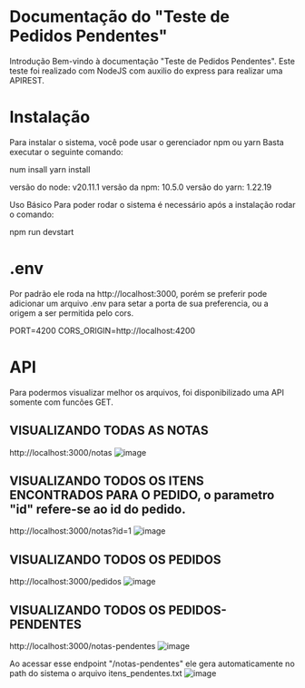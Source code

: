 # Documentação do "Teste de Pedidos Pendentes"
Introdução
Bem-vindo à documentação "Teste de Pedidos Pendentes".
Este teste foi realizado com NodeJS com auxilio do express para realizar uma APIREST.


# Instalação
Para instalar o sistema, você pode usar o gerenciador npm ou yarn Basta executar o seguinte comando:

num insall
yarn install



versão do node: v20.11.1
versão da npm: 10.5.0
versão do yarn: 1.22.19



Uso Básico
Para poder rodar o sistema é necessário após a instalação rodar o comando:

npm run devstart

# .env
Por padrão ele roda na http://localhost:3000, porém se preferir pode adicionar um arquivo .env para setar a porta de sua preferencia, ou a origem a ser permitida pelo cors.

PORT=4200
CORS_ORIGIN=http://localhost:4200

# API
Para podermos visualizar melhor os arquivos, foi disponibilizado uma API somente com funcões GET.


## VISUALIZANDO TODAS AS NOTAS
http://localhost:3000/notas
![image](https://github.com/Mariamacedo-prog/TesteNotas-NodeJS/assets/69858181/35f5005f-85ae-4aa0-b8b3-bdd3de431e82)


## VISUALIZANDO TODOS OS ITENS ENCONTRADOS PARA O PEDIDO, o parametro "id" refere-se ao id do pedido.
http://localhost:3000/notas?id=1
![image](https://github.com/Mariamacedo-prog/TesteNotas-NodeJS/assets/69858181/432749cb-30d2-4fb6-aa9c-08f357aff691)


## VISUALIZANDO TODOS OS PEDIDOS
http://localhost:3000/pedidos
![image](https://github.com/Mariamacedo-prog/TesteNotas-NodeJS/assets/69858181/231505ad-d129-4ea7-bf4b-96fe5e078a3a)


## VISUALIZANDO TODOS OS PEDIDOS-PENDENTES
http://localhost:3000/notas-pendentes
![image](https://github.com/Mariamacedo-prog/TesteNotas-NodeJS/assets/69858181/61a2bef3-7687-4d9a-9ebc-2657ab226c37)

Ao acessar esse endpoint "/notas-pendentes" ele gera automaticamente no path do sistema o arquivo itens_pendentes.txt
![image](https://github.com/Mariamacedo-prog/TesteNotas-NodeJS/assets/69858181/e40613e8-052f-4d67-b31b-2fdf12558888)


